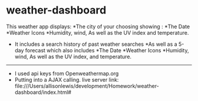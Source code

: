 # weather-dashboard
This weather app displays:
*The city of your choosing showing :
*The Date
*Weather Icons
*Humidity, wind, As well as the UV index and temperature.
* It includes a search history of past weather searches
*As well as a 5-day forecast which also includes 
*The Date
*Weather Icons
*Humidity, wind, As well as the UV index, and temperature.
**********************************************
- I used api keys from Openweathermap.org
- Putting into a AJAX calling.
live server link: file:///Users/allisonlewis/development/Homework/weather-dashboard/index.html#
